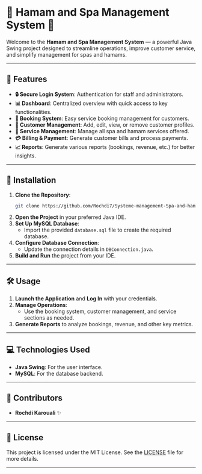 
# 🌸 Hamam and Spa Management System 🌸

Welcome to the **Hamam and Spa Management System** — a powerful Java Swing project designed to streamline operations, improve customer service, and simplify management for spas and hamams. 

---

## 🌟 Features

- **🔒 Secure Login System**: Authentication for staff and administrators.
- **📊 Dashboard**: Centralized overview with quick access to key functionalities.
- **📅 Booking System**: Easy service booking management for customers.
- **👤 Customer Management**: Add, edit, view, or remove customer profiles.
- **💆 Service Management**: Manage all spa and hamam services offered.
- **💳 Billing & Payment**: Generate customer bills and process payments.
- **📈 Reports**: Generate various reports (bookings, revenue, etc.) for better insights.

---

## 🚀 Installation

1. **Clone the Repository**:
   ```bash
   git clone https://github.com/Rochdi7/Systeme-management-Spa-and-hamam-java-swing.git
   ```
2. **Open the Project** in your preferred Java IDE.
3. **Set Up MySQL Database**:
   - Import the provided `database.sql` file to create the required database.
4. **Configure Database Connection**:
   - Update the connection details in `DBConnection.java`.
5. **Build and Run** the project from your IDE.

---

## 🛠️ Usage

1. **Launch the Application** and **Log In** with your credentials.
2. **Manage Operations**:
   - Use the booking system, customer management, and service sections as needed.
3. **Generate Reports** to analyze bookings, revenue, and other key metrics.

---

## 💻 Technologies Used

- **Java Swing**: For the user interface.
- **MySQL**: For the database backend.

---

## 👥 Contributors

- **Rochdi Karouali** ✨

---

## 📜 License

This project is licensed under the MIT License. See the [LICENSE](LICENSE) file for more details.

---
